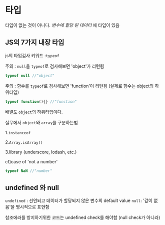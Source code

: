 # 타입
타입이 없는 것이 아니다. _변수에 할당 된 데이터_ 에 타입이 있음

## JS의 7가지 내장 타입 
js의 타입검사 키워드 :`typeof`

주의 : `null`을 `typeof`로 검사해보면 'object'가 리턴됨 
```javascript
typeof null //"object"
```
주의 : 함수를 `typeof`로 검사해보면 'function'이 리턴됨 (실제로 함수는 object의 하위타입)
```javascript
typeof function(){} //"function" 
```
배열도 `object`의 하위타입이다. 

  실무에서 `object`와 `array`를 구분하는법 

  1.`instanceof`

  2.`Array.isArray()`

  3.library (underscore, lodash, etc.)

cf)case of 'not a number'
```javascript
typeof NaN //"number"
```
## undefined 와 null
`undefined` : 선언되고 데이터가 할당되지 않은 변수의 default value
`null`: '값이 없음'을 명시적으로 표현함

 참조에러를 방지하기위한 코드는 undefined check를 해야함 (null check가 아니라)